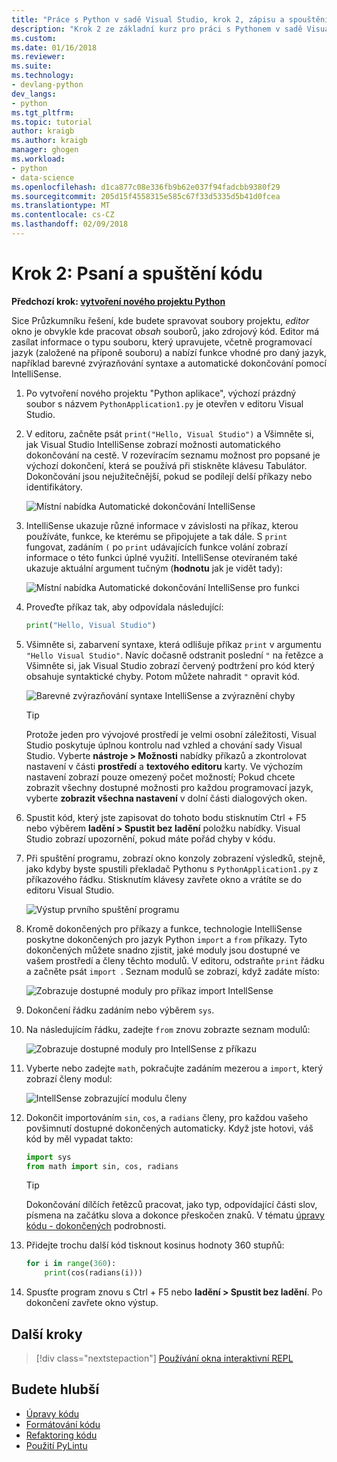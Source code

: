 ```yaml
---
title: "Práce s Python v sadě Visual Studio, krok 2, zápisu a spouštění kódu | Microsoft Docs"
description: "Krok 2 ze základní kurz pro práci s Pythonem v sadě Visual Studio, pokrývajících jak upravit a spustit jednoduchý program Hello, World, a potom zajímavějšího kódem, který popisuje úpravy sady Visual Studio a funkcích IntelliSense."
ms.custom: 
ms.date: 01/16/2018
ms.reviewer: 
ms.suite: 
ms.technology:
- devlang-python
dev_langs:
- python
ms.tgt_pltfrm: 
ms.topic: tutorial
author: kraigb
ms.author: kraigb
manager: ghogen
ms.workload:
- python
- data-science
ms.openlocfilehash: d1ca877c08e336fb9b62e037f94fadcbb9380f29
ms.sourcegitcommit: 205d15f4558315e585c67f33d5335d5b41d0fcea
ms.translationtype: MT
ms.contentlocale: cs-CZ
ms.lasthandoff: 02/09/2018
---
```

# <a name="step-2-writing-and-running-code"></a>Krok 2: Psaní a spuštění kódu

**Předchozí krok: [vytvoření nového projektu Python](tutorial-working-with-python-in-visual-studio-step-01-create-project.md)**

Sice Průzkumníku řešení, kde budete spravovat soubory projektu, *editor* okno je obvykle kde pracovat *obsah* souborů, jako zdrojový kód. Editor má zasílat informace o typu souboru, který upravujete, včetně programovací jazyk (založené na příponě souboru) a nabízí funkce vhodné pro daný jazyk, například barevné zvýrazňování syntaxe a automatické dokončování pomocí IntelliSense.

1. Po vytvoření nového projektu "Python aplikace", výchozí prázdný soubor s názvem `PythonApplication1.py` je otevřen v editoru Visual Studio.

1. V editoru, začněte psát `print("Hello, Visual Studio")` a Všimněte si, jak Visual Studio IntelliSense zobrazí možnosti automatického dokončování na cestě. V rozevíracím seznamu možnost pro popsané je výchozí dokončení, která se používá při stiskněte klávesu Tabulátor. Dokončování jsou nejužitečnější, pokud se podílejí delší příkazy nebo identifikátory.

    ![Místní nabídka Automatické dokončování IntelliSense](media/vs-getting-started-python-04-IntelliSense1b.png)

1. IntelliSense ukazuje různé informace v závislosti na příkaz, kterou používáte, funkce, ke kterému se připojujete a tak dále. S `print` fungovat, zadáním `(` po `print` udávajících funkce volání zobrazí informace o této funkci úplné využití. IntelliSense otevíraném také ukazuje aktuální argument tučným (**hodnotu** jak je vidět tady):

    ![Místní nabídka Automatické dokončování IntelliSense pro funkci](media/vs-getting-started-python-05-IntelliSense2b.png)

1. Proveďte příkaz tak, aby odpovídala následující:

    ```python
    print("Hello, Visual Studio")
    ```

1. Všimněte si, zabarvení syntaxe, která odlišuje příkaz `print` v argumentu `"Hello Visual Studio"`. Navíc dočasně odstranit poslední `"` na řetězce a Všimněte si, jak Visual Studio zobrazí červený podtržení pro kód který obsahuje syntaktické chyby. Potom můžete nahradit `"` opravit kód.

    ![Barevné zvýrazňování syntaxe IntelliSense a zvýraznění chyby](media/vs-getting-started-python-06-IntelliSense3b.png)

    > [!Tip]
    > Protože jeden pro vývojové prostředí je velmi osobní záležitosti, Visual Studio poskytuje úplnou kontrolu nad vzhled a chování sady Visual Studio. Vyberte **nástroje > Možnosti** nabídky příkazů a zkontrolovat nastavení v části **prostředí** a **textového editoru** karty. Ve výchozím nastavení zobrazí pouze omezený počet možností; Pokud chcete zobrazit všechny dostupné možnosti pro každou programovací jazyk, vyberte **zobrazit všechna nastavení** v dolní části dialogových oken. 

1. Spustit kód, který jste zapisovat do tohoto bodu stisknutím Ctrl + F5 nebo výběrem **ladění > Spustit bez ladění** položku nabídky. Visual Studio zobrazí upozornění, pokud máte pořád chyby v kódu.

1. Při spuštění programu, zobrazí okno konzoly zobrazení výsledků, stejně, jako kdyby byste spustili překladač Pythonu s `PythonApplication1.py` z příkazového řádku. Stisknutím klávesy zavřete okno a vrátíte se do editoru Visual Studio.

    ![Výstup prvního spuštění programu](media/vs-getting-started-python-07-output.png)

1. Kromě dokončených pro příkazy a funkce, technologie IntelliSense poskytne dokončených pro jazyk Python `import` a `from` příkazy. Tyto dokončených můžete snadno zjistit, jaké moduly jsou dostupné ve vašem prostředí a členy těchto modulů. V editoru, odstraňte `print` řádku a začněte psát `import `. Seznam modulů se zobrazí, když zadáte místo:

    ![Zobrazuje dostupné moduly pro příkaz import IntellSense](media/vs-getting-started-python-08-import1.png)

1. Dokončení řádku zadáním nebo výběrem `sys`.

1. Na následujícím řádku, zadejte `from` znovu zobrazte seznam modulů:

    ![Zobrazuje dostupné moduly pro IntellSense z příkazu](media/vs-getting-started-python-09-import2.png)

1. Vyberte nebo zadejte `math`, pokračujte zadáním mezerou a `import`, který zobrazí členy modul:

    ![IntellSense zobrazující modulu členy](media/vs-getting-started-python-10-import3.png)

1. Dokončit importováním `sin`, `cos`, a `radians` členy, pro každou vašeho povšimnutí dostupné dokončených automaticky. Když jste hotovi, váš kód by měl vypadat takto:

    ```python
    import sys
    from math import sin, cos, radians
    ```

    > [!Tip]
    > Dokončování dílčích řetězců pracovat, jako typ, odpovídající části slov, písmena na začátku slova a dokonce přeskočen znaků. V tématu [úpravy kódu - dokončených](editing-python-code-in-visual-studio.md#completions) podrobnosti.

1. Přidejte trochu další kód tisknout kosinus hodnoty 360 stupňů:

    ```python
    for i in range(360):
        print(cos(radians(i)))
    ```

1. Spusťte program znovu s Ctrl + F5 nebo **ladění > Spustit bez ladění**. Po dokončení zavřete okno výstup.

## <a name="next-steps"></a>Další kroky

> [!div class="nextstepaction"]
> [Používání okna interaktivní REPL](tutorial-working-with-python-in-visual-studio-step-03-interactive-repl.md)

## <a name="going-deeper"></a>Budete hlubší

- [Úpravy kódu](editing-python-code-in-visual-studio.md)
- [Formátování kódu](formatting-python-code.md)
- [Refaktoring kódu](refactoring-python-code.md)
- [Použití PyLintu](linting-python-code.md)
